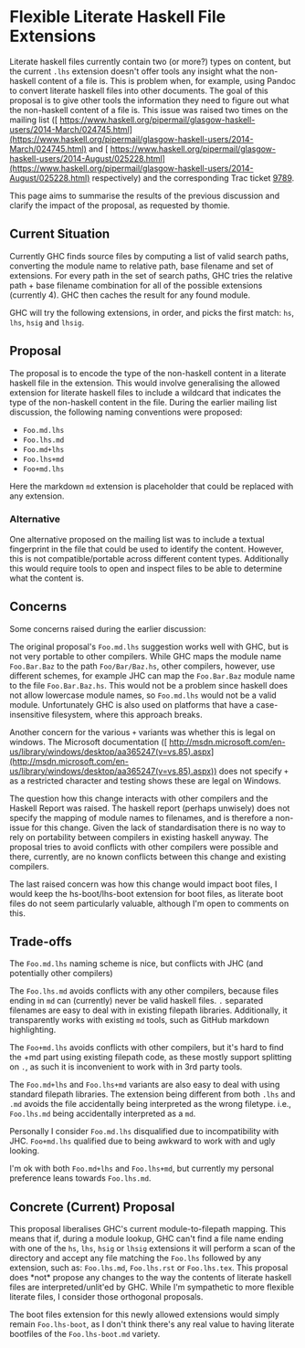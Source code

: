 # Flexible Literate Haskell File Extensions


Literate haskell files currently contain two (or more?) types on content, but the current `.lhs` extension doesn't offer tools any insight what the non-haskell content of a file is. This is problem when, for example, using Pandoc to convert literate haskell files into other documents. The goal of this proposal is to give other tools the information they need to figure out what the non-haskell content of a file is. This issue was raised two times on the mailing list ([ https://www.haskell.org/pipermail/glasgow-haskell-users/2014-March/024745.html](https://www.haskell.org/pipermail/glasgow-haskell-users/2014-March/024745.html) and [ https://www.haskell.org/pipermail/glasgow-haskell-users/2014-August/025228.html](https://www.haskell.org/pipermail/glasgow-haskell-users/2014-August/025228.html) respectively) and the corresponding Trac ticket [9789](https://gitlab.haskell.org//ghc/ghc/issues/9789).


This page aims to summarise the results of the previous discussion and clarify the impact of the proposal, as requested by thomie.

## Current Situation


Currently GHC finds source files by computing a list of valid search paths, converting the module name to relative path, base filename and set of extensions. For every path in the set of search paths, GHC tries the relative path + base filename combination for all of the possible extensions (currently 4). GHC then caches the result for any found module.


GHC will try the following extensions, in order, and picks the first match: `hs`, `lhs`, `hsig` and `lhsig`.

## Proposal


The proposal is to encode the type of the non-haskell content in a literate haskell file in the extension. This would involve generalising the allowed extension for literate haskell files to include a wildcard that indicates the type of the non-haskell content in the file. During the earlier mailing list discussion, the following naming conventions were proposed:

- `Foo.md.lhs`
- `Foo.lhs.md`
- `Foo.md+lhs`
- `Foo.lhs+md`
- `Foo+md.lhs`


Here the markdown `md` extension is placeholder that could be replaced with any extension.

### Alternative


One alternative proposed on the mailing list was to include a textual fingerprint in the file that could be used to identify the content. However, this is not compatible/portable across different content types. Additionally this would require tools to open and inspect files to be able to determine what the content is.

## Concerns


Some concerns raised during the earlier discussion:


The original proposal's `Foo.md.lhs` suggestion works well with GHC, but is not very portable to other compilers. While GHC maps the module name `Foo.Bar.Baz` to the path `Foo/Bar/Baz.hs`, other compilers, however, use different schemes, for example JHC can map the `Foo.Bar.Baz` module name to the file `Foo.Bar.Baz.hs`. This would not be a problem since haskell does not allow lowercase module names, so `Foo.md.lhs` would not be a valid module. Unfortunately GHC is also used on platforms that have a case-insensitive filesystem, where this approach breaks.


Another concern for the various `+` variants was whether this is legal on windows. The Microsoft documentation ([ http://msdn.microsoft.com/en-us/library/windows/desktop/aa365247(v=vs.85).aspx](http://msdn.microsoft.com/en-us/library/windows/desktop/aa365247(v=vs.85).aspx)) does not specify `+` as a restricted character and testing shows these are legal on Windows.


The question how this change interacts with other compilers and the Haskell Report was raised. The haskell report (perhaps unwisely) does not specify the mapping of module names to filenames, and is therefore a non-issue for this change. Given the lack of standardisation there is no way to rely on portability between compilers in existing haskell anyway. The proposal tries to avoid conflicts with other compilers were possible and there, currently, are no known conflicts between this change and existing compilers.


The last raised concern was how this change would impact boot files, I would keep the hs-boot/lhs-boot extension for boot files, as literate boot files do not seem particularly valuable, although I'm open to comments on this.

## Trade-offs


The `Foo.md.lhs` naming scheme is nice, but conflicts with JHC (and potentially other compilers)


The `Foo.lhs.md` avoids conflicts with any other compilers, because files ending in `md` can (currently) never be valid haskell files. `.` separated filenames are easy to deal with in existing filepath libraries. Additionally, it transparently works with existing `md` tools, such as GitHub markdown highlighting.


The `Foo+md.lhs` avoids conflicts with other compilers, but it's hard to find the +md part using existing filepath code, as these mostly support splitting on `.`, as such it is inconvenient to work with in 3rd party tools.


The `Foo.md+lhs` and `Foo.lhs+md` variants are also easy to deal with using standard filepath libraries. The extension being different from both `.lhs` and `.md` avoids the file accidentally being interpreted as the wrong filetype. i.e., `Foo.lhs.md` being accidentally interpreted as a `md`.


Personally I consider `Foo.md.lhs` disqualified due to incompatibility with JHC. `Foo+md.lhs` qualified due to being awkward to work with and ugly looking.


I'm ok with both `Foo.md+lhs` and `Foo.lhs+md`, but currently my personal preference leans towards `Foo.lhs.md`.

## Concrete (Current) Proposal


This proposal liberalises GHC's current module-to-filepath mapping. This means that if, during a module lookup, GHC can't find a file name ending with one of the `hs`, `lhs`, `hsig` or `lhsig` extensions it will perform a scan of the directory and accept any file matching the `Foo.lhs` followed by any extension, such as: `Foo.lhs.md`, `Foo.lhs.rst` or `Foo.lhs.tex`. This proposal does \*not\* propose any changes to the way the contents of literate haskell files are interpreted/unlit'ed by GHC. While I'm sympathetic to more flexible literate files, I consider those orthogonal proposals.


The boot files extension for this newly allowed extensions would simply remain `Foo.lhs-boot`, as I don't think there's any real value to having literate bootfiles of the `Foo.lhs-boot.md` variety.
